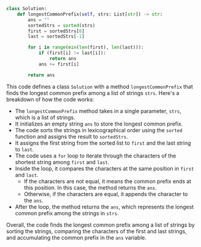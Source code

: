 ```python
class Solution:
    def longestCommonPrefix(self, strs: List[str]) -> str:
        ans = ""
        sortedStrs = sorted(strs)
        first = sortedStrs[0]
        last = sortedStrs[-1]

        for i in range(min(len(first), len(last))):
            if (first[i] != last[i]):
                return ans
            ans += first[i]

        return ans
```

This code defines a class `Solution` with a method `longestCommonPrefix` that finds the longest common prefix among a list of strings `strs`. Here's a breakdown of how the code works:

- The `longestCommonPrefix` method takes in a single parameter, `strs`, which is a list of strings.
- It initializes an empty string `ans` to store the longest common prefix.
- The code sorts the strings in lexicographical order using the `sorted` function and assigns the result to `sortedStrs`.
- It assigns the first string from the sorted list to `first` and the last string to `last`.
- The code uses a `for` loop to iterate through the characters of the shortest string among `first` and `last`.
- Inside the loop, it compares the characters at the same position in `first` and `last`.
  - If the characters are not equal, it means the common prefix ends at this position. In this case, the method returns the `ans`.
  - Otherwise, if the characters are equal, it appends the character to the `ans`.
- After the loop, the method returns the `ans`, which represents the longest common prefix among the strings in `strs`.

Overall, the code finds the longest common prefix among a list of strings by sorting the strings, comparing the characters of the first and last strings, and accumulating the common prefix in the `ans` variable.
